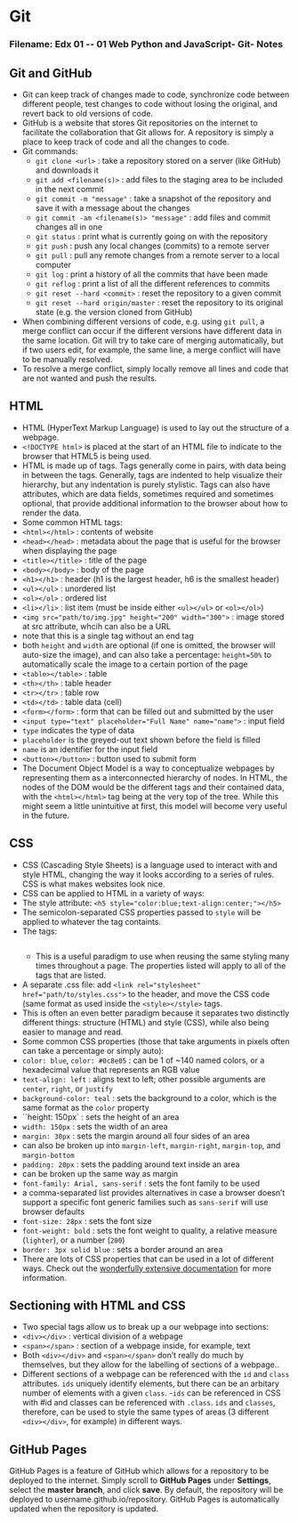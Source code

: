 # Git
### Filename: Edx 01 -- 01 Web Python and JavaScript- Git- Notes

## Git and GitHub
- Git can keep track of changes made to code, synchronize code between different people, test changes to code without losing the original, and revert back to old versions of code.
- GitHub is a website that stores Git repositories on the internet to facilitate the collaboration that Git allows for. A repository is simply a place to keep track of code and all the changes to code.
- Git commands:
  - `git clone <url>` : take a repository stored on a server (like GitHub) and downloads it
  - `git add <filename(s)>` : add files to the staging area to be included in the next commit
  - `git commit -m "message"` : take a snapshot of the repository and save it with a message about the changes
  - `git commit -am <filename(s)> "message"` : add files and commit changes all in one
  - `git status` : print what is currently going on with the repository
  - `git push` : push any local changes (commits) to a remote server
  - `git pull` : pull any remote changes from a remote server to a local computer
  - `git log` : print a history of all the commits that have been made
  - `git reflog` : print a list of all the different references to commits
  - `git reset --hard <commit>` : reset the repository to a given commit
  - `git reset --hard origin/master` : reset the repository to its original state (e.g. the version cloned from GitHub)
- When combining different versions of code, e.g. using `git pull`, a merge conflict can occur if the different versions have different data in the same location. Git will try to take care of merging automatically, but if two users edit, for example, the same line, a merge conflict will have to be manually resolved.
 - To resolve a merge conflict, simply locally remove all lines and code that are not wanted and push the results.

## HTML
- HTML (HyperText Markup Language) is used to lay out the structure of a webpage.
- `<!DOCTYPE html>` is placed at the start of an HTML file to indicate to the browser that HTML5 is being used.
- HTML is made up of tags. Tags generally come in pairs, with data being in between the tags. Generally, tags are indented to help visualize their hierarchy, but any indentation is purely stylistic. Tags can also have attributes, which are data fields, sometimes required and sometimes optional, that provide additional information to the browser about how to render the data.
- Some common HTML tags:
 - `<html></html>` : contents of website
 - `<head></head>` : metadata about the page that is useful for the browser when displaying the page
 - `<title></title>` : title of the page
 - `<body></body>` : body of the page
 - `<h1></h1>` : header (h1 is the largest header, h6 is the smallest header)
 - `<ul></ul>` : unordered list
 - `<ol></ol>` : ordered list
  - `<li></li>` : list item (must be inside either `<ul></ul>` or `<ol></ol>`)
 - `<img src="path/to/img.jpg" height="200" width="300">` : image stored at src attribute, whcih can also be a URL
  - note that this is a single tag without an end tag
  - both `height` and `width` are optional (if one is omitted, the browser will auto-size the image), and can also take a percentage: `height=50%` to automatically scale the image to a certain portion of the page
 - `<table></table>` : table
  - `<th></th>` : table header
  - `<tr></tr>` : table row
  - `<td></td>` : table data (cell)
 - `<form></form>` : form that can be filled out and submitted by the user
  - `<input type="text" placeholder="Full Name" name="name">` : input field
   - `type` indicates the type of data
   - `placeholder` is the greyed-out text shown before the field is filled
   - `name` is an identifier for the input field
  - `<button></button>` : button used to submit form
- The Document Object Model is a way to conceptualize webpages by representing them as a interconnected hierarchy of nodes. In HTML, the nodes of the DOM would be the different tags and their contained data, with the `<html></html>` tag being at the very top of the tree. While this might seem a little unintuitive at first, this model will become very useful in the future.

## CSS
- CSS (Cascading Style Sheets) is a language used to interact with and style HTML, changing the way it looks according to a series of rules. CSS is what makes websites look nice.
- CSS can be applied to HTML in a variety of ways:
 - The style attribute: `<h5 style="color:blue;text-align:center;"></h5>`
  - The semicolon-separated CSS properties passed to `style` will be applied to whatever the tag containts.
 - The <style></style> tags:
   ```html
   ```
   - This is a useful paradigm to use when reusing the same styling many times throughout a page. The properties listed will apply to all of the tags that are listed.
 - A separate .css file: add `<link rel="stylesheet" href="path/to/styles.css">` to the header, and move the CSS code (same format as used inside the `<style></style>` tags.
  - This is often an even better paradigm because it separates two distinctly different things: structure (HTML) and style (CSS), while also being easier to manage and read.
- Some common CSS properties (those that take arguments in pixels often can take a percentage or simply auto):
 - `color: blue`, `color: #0c8e05` : can be 1 of ~140 named colors, or a hexadecimal value that represents an RGB value
 - `text-align: left` : aligns text to left; other possible arguments are `center`, `right`, or `justify`
 - `background-color: teal` : sets the background to a color, which is the same format as the `color` property
 - ``height: 150px` : sets the height of an area
 - `width: 150px` : sets the width of an area
 - `margin: 30px` : sets the margin around all four sides of an area
  - can also be broken up into `margin-left`, `margin-right`, `margin-top`, and `margin-bottom`
 - `padding: 20px` : sets the padding around text inside an area
  - can be broken up the same way as margin
 - `font-family: Arial, sans-serif` : sets the font family to be used
  - a comma-separated list provides alternatives in case a browser doesn’t support a specific font
generic families such as `sans-serif` will use browser defaults
 - `font-size: 28px` : sets the font size
 - `font-weight: bold` : sets the font weight to quality, a relative measure (`lighter`), or a number (`200`)
 - `border: 3px solid blue` : sets a border around an area
- There are lots of CSS properties that can be used in a lot of different ways. Check out the [wonderfully extensive documentation](https://developer.mozilla.org/en-US/docs/Web/CSS) for more information.

## Sectioning with HTML and CSS
- Two special tags allow us to break up a our webpage into sections:
 - `<div></div>` : vertical division of a webpage
 - `<span></span>` : section of a webpage inside, for example, text
- Both `<div></div>` and `<span></span>` don’t really do much by themselves, but they allow for the labelling of sections of a webpage..
- Different sections of a webpage can be referenced with the `id` and `class` attributes. `ids` uniquely identify elements, but there can be an arbitary number of elements with a given `class`.
-`ids` can be referenced in CSS with #id and classes can be referenced with `.class`. `ids` and `classes`, therefore, can be used to style the same types of areas (3 different `<div></div>`, for example) in different ways.

## GitHub Pages
GitHub Pages is a feature of GitHub which allows for a repository to be deployed to the internet.
Simply scroll to **GitHub Pages** under **Settings**, select the **master branch**, and click **save**.
By default, the repository will be deployed to username.github.io/repository.
GitHub Pages is automatically updated when the repository is updated.